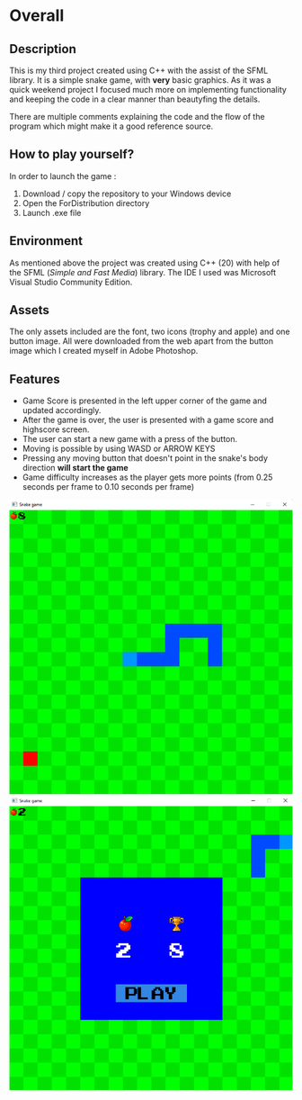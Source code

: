 # Overall
## Description
This is my third project created using C++ with the assist of the SFML library.
It is a simple snake game, with **very** basic graphics. As it was a quick weekend project I focused much more on implementing functionality and keeping the code in a clear manner than beautyfing the details.

There are multiple comments explaining the code and the flow of the program which might make it a good reference source.
## How to play yourself?
In order to launch the game :
1. Download / copy the repository to your Windows device
2. Open the ForDistribution directory
3. Launch .exe file
## Environment
As mentioned above the project was created using C++ (20) with help of the SFML (*Simple and Fast Media*) library. The IDE I used was Microsoft Visual Studio Community Edition.
## Assets
The only assets included are the font, two icons (trophy and apple) and one button image.
All were downloaded from the web apart from the button image which I created myself in Adobe Photoshop.
## Features
- Game Score is presented in the left upper corner of the game and updated accordingly.
- After the game is over, the user is presented with a game score and highscore screen.
- The user can start a new game with a press of the button.
- Moving is possible by using WASD or ARROW KEYS
- Pressing any moving button that doesn't point in the snake's body direction **will start the game**
- Game difficulty increases as the player gets more points (from 0.25 seconds per frame to 0.10 seconds per frame)


![Example 1](ExampleScreenshots/Screen1.png)
![Example 2](ExampleScreenshots/Screen2.png)
